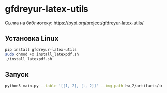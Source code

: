 # gfdreyur-latex-utils

Сылка на библиотеку: https://pypi.org/project/gfdreyur-latex-utils/

## Установка Linux 


```sh
pip install gfdreyur-latex-utils
sudo chmod +x install_latexpdf.sh 
./install_latexpdf.sh 
```
## Запуск
```sh
python3 main.py --table '[[1, 2], [1, 2]]' --img-path hw_2/artifacts/image.png --img-cap 'WOW' --img-label 'fantastic'
